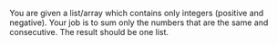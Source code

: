 You are given a list/array which contains only integers (positive and negative). Your job is to sum only the numbers that are the same and consecutive. The result should be one list.